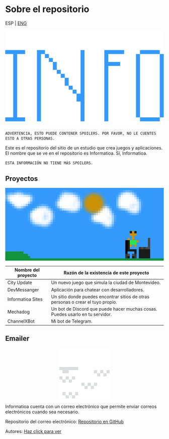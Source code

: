 # Sobre el repositorio


ESP | [ENG](https://github.com/nico1monte/informatioa.org/blob/dev/README.md)


<div align="center">
  <picture>
    <source media="(prefers-color-scheme: dark)" srcset="./public/readme_imgs/informatioa.2.png" width="700px">
    <img alt="Logo de Informatioa" src="./public/readme_imgs/informatioa.2.png" width="600px">
  </picture>
</div>

```
ADVERTENCIA, ESTO PUEDE CONTENER SPOILERS. POR FAVOR, NO LE CUENTES ESTO A OTRAS PERSONAS.
```

Este es el repositorio del sitio de un estudio que crea juegos y aplicaciones. El nombre que se ve en el repositorio es Informatioa. Sí, Informatioa.
```
ESTA INFORMACIÓN NO TIENE MÁS SPOILERS.
```
## Proyectos
<div align="center">
  <picture>
    <source media="(prefers-color-scheme: dark)" srcset="./public/readme_imgs/background_account-creator.png">
    <img alt="Imagen de proyectos" src="./public/readme_imgs/background_account-creator.png">
  </picture>
</div>

| **Nombre del proyecto** | **Razón de la existencia de este proyecto** |
| --- | --- |
| City Update | Un nuevo juego que simula la ciudad de Montevideo. |
| DevMessanger | Aplicación para chatear con desarrolladores. |
| Informatioa Sites | Un sitio donde puedes encontrar sitios de otras personas o crear el tuyo propio. |
| Mechadog | Un bot de Discord que puede hacer muchas cosas. Puedes usarlo en tu servidor. |
| ChannelXBot | Mi bot de Telegram. |

## Emailer

<div align="center">
<picture>
  <source media="(prefers-color-scheme: dark)" srcset="./public/readme_imgs/emailverification.png">
  <img alt="Correo" src="./public/readme_imgs/emailverification.png">
</picture>
</div>

Informatioa cuenta con un correo electrónico que permite enviar correos electrónicos cuando sea necesario.

Repositorio del correo electrónico:
[Repositorio en GitHub](https://github.com/nico1monte/informatioa_emailer)

Autores: [Haz click para ver](https://github.com/nico1monte/informatioa.org/blob/dev/AUTHORS.md)